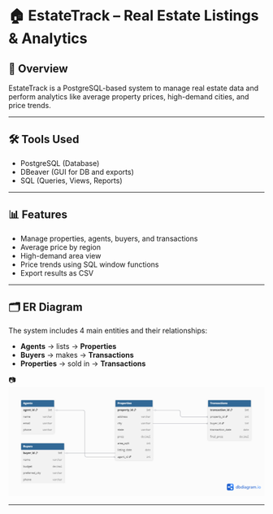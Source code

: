 # 🏠 EstateTrack – Real Estate Listings & Analytics

## 📌 Overview
EstateTrack is a PostgreSQL-based system to manage real estate data and perform analytics like average property prices, high-demand cities, and price trends.

---

## 🛠️ Tools Used
- PostgreSQL (Database)
- DBeaver (GUI for DB and exports)
- SQL (Queries, Views, Reports)

---

## 📊 Features
- Manage properties, agents, buyers, and transactions
- Average price by region
- High-demand area view
- Price trends using SQL window functions
- Export results as CSV

---

## 🗂️ ER Diagram

The system includes 4 main entities and their relationships:

- **Agents** → lists → **Properties**  
- **Buyers** → makes → **Transactions**  
- **Properties** → sold in → **Transactions**

📷 *![ER Diagram](er_diagram_estate_track.png)*  


---


